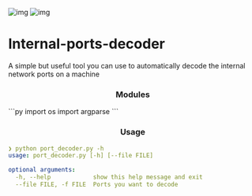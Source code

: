 ![img](https://img.shields.io/badge/-python%203.9-blue) ![img](https://img.shields.io/badge/-Debian-yellowgreen)

# Internal-ports-decoder
A simple but useful tool you can use to automatically decode the internal network ports on a machine

<h3 text align="center"> Modules </h3>
```py
import os
import argparse
```
<h3 text align="center"> Usage </h3>

```yml
❯ python port_decoder.py -h
usage: port_decoder.py [-h] [--file FILE]

optional arguments:
  -h, --help            show this help message and exit
  --file FILE, -f FILE  Ports you want to decode
```
